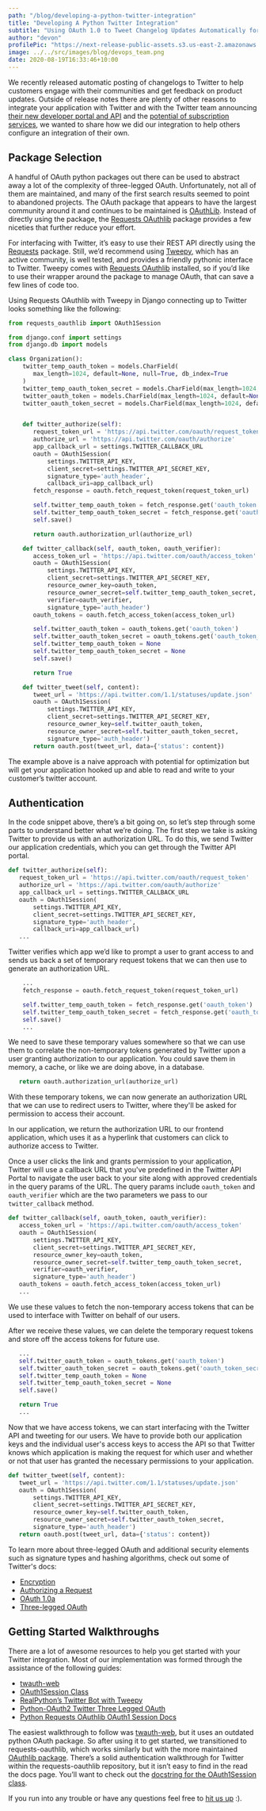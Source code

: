 ```yaml
---
path: "/blog/developing-a-python-twitter-integration"
title: "Developing A Python Twitter Integration"
subtitle: "Using OAuth 1.0 to Tweet Changelog Updates Automatically for Users"
author: "devon"
profilePic: "https://next-release-public-assets.s3.us-east-2.amazonaws.com/devon_profile_pic.png"
image: ../../src/images/blog/devops_team.png
date: 2020-08-19T16:33:46+10:00
---
```


We recently released automatic posting of changelogs to Twitter to help
customers engage with their communities and get feedback on product updates.
Outside of release notes there are plenty of other reasons to integrate your
application with Twitter and with the Twitter team announcing
[their new developer portal and API](https://blog.twitter.com/developer/en_us/topics/tools/2020/introducing_new_twitter_api.html)
and the [potential of subscription services](https://www.theverge.com/2020/7/8/21317266/twitter-subscription-platform-codename-gryphon-job-listing),
we wanted to share how we did our integration to help others
configure an integration of their own.

## Package Selection

A handful of OAuth python packages out there can be used to abstract away a lot of the complexity of three-legged OAuth. Unfortunately, not all of them are maintained, and many of the first search results seemed to point to abandoned projects. The OAuth package that appears to have the largest community around it and continues to be maintained is
[OAuthLib](https://github.com/oauthlib/oauthlib). Instead of directly using the package, the
[Requests OAuthlib](https://github.com/requests/requests-oauthlib)
package provides a few niceties that further reduce your effort.

For interfacing with Twitter, it’s easy to use their REST API directly using the
[Requests](https://requests.readthedocs.io/en/master/) package. Still, we’d recommend using
[Tweepy](https://github.com/tweepy/tweepy), which has an active community, is well tested, and provides a friendly
pythonic interface to Twitter. Tweepy comes with
[Requests OAuthlib](https://github.com/requests/requests-oauthlib) installed, so if you’d
like to use their wrapper around the package to manage OAuth, that can save a few lines of code too.

Using Requests OAuthlib with Tweepy in Django connecting up to Twitter looks something
like the following:

```python
from requests_oauthlib import OAuth1Session

from django.conf import settings
from django.db import models

class Organization():
    twitter_temp_oauth_token = models.CharField(
       max_length=1024, default=None, null=True, db_index=True
    )
    twitter_temp_oauth_token_secret = models.CharField(max_length=1024, default=None, null=True)
    twitter_oauth_token = models.CharField(max_length=1024, default=None, null=True)
    twitter_oauth_token_secret = models.CharField(max_length=1024, default=None, null=True)


    def twitter_authorize(self):
       request_token_url = 'https://api.twitter.com/oauth/request_token'
       authorize_url = 'https://api.twitter.com/oauth/authorize'
       app_callback_url = settings.TWITTER_CALLBACK_URL
       oauth = OAuth1Session(
           settings.TWITTER_API_KEY,
           client_secret=settings.TWITTER_API_SECRET_KEY,
           signature_type='auth_header',
           callback_uri=app_callback_url)
       fetch_response = oauth.fetch_request_token(request_token_url)

       self.twitter_temp_oauth_token = fetch_response.get('oauth_token')
       self.twitter_temp_oauth_token_secret = fetch_response.get('oauth_token_secret')
       self.save()

       return oauth.authorization_url(authorize_url)

    def twitter_callback(self, oauth_token, oauth_verifier):
       access_token_url = 'https://api.twitter.com/oauth/access_token'
       oauth = OAuth1Session(
           settings.TWITTER_API_KEY,
           client_secret=settings.TWITTER_API_SECRET_KEY,
           resource_owner_key=oauth_token,
           resource_owner_secret=self.twitter_temp_oauth_token_secret,
           verifier=oauth_verifier,
           signature_type='auth_header')
       oauth_tokens = oauth.fetch_access_token(access_token_url)

       self.twitter_oauth_token = oauth_tokens.get('oauth_token')
       self.twitter_oauth_token_secret = oauth_tokens.get('oauth_token_secret')
       self.twitter_temp_oauth_token = None
       self.twitter_temp_oauth_token_secret = None
       self.save()

       return True

    def twitter_tweet(self, content):
       tweet_url = 'https://api.twitter.com/1.1/statuses/update.json'
       oauth = OAuth1Session(
           settings.TWITTER_API_KEY,
           client_secret=settings.TWITTER_API_SECRET_KEY,
           resource_owner_key=self.twitter_oauth_token,
           resource_owner_secret=self.twitter_oauth_token_secret,
           signature_type='auth_header')
       return oauth.post(tweet_url, data={'status': content})
```

The example above is a naive approach with potential for optimization but will get your
application hooked up and able to read and write to your customer’s twitter
account.

## Authentication

In the code snippet above, there’s a bit going on, so let’s step through
some parts to understand better what we’re doing. The first step we take is asking
Twitter to provide us with an authorization URL. To do this, we send Twitter our
application credentials, which you can get through the Twitter API portal.

```python
def twitter_authorize(self):
   request_token_url = 'https://api.twitter.com/oauth/request_token'
   authorize_url = 'https://api.twitter.com/oauth/authorize'
   app_callback_url = settings.TWITTER_CALLBACK_URL
   oauth = OAuth1Session(
       settings.TWITTER_API_KEY,
       client_secret=settings.TWITTER_API_SECRET_KEY,
       signature_type='auth_header',
       callback_uri=app_callback_url)
   ...
```

Twitter verifies which app we’d like to prompt a user to grant access to
and sends us back a set of temporary request tokens that we can then use
to generate an authorization URL.

```python
    ...
    fetch_response = oauth.fetch_request_token(request_token_url)

    self.twitter_temp_oauth_token = fetch_response.get('oauth_token')
    self.twitter_temp_oauth_token_secret = fetch_response.get('oauth_token_secret')
    self.save()
    ...
```

We need to save these temporary values somewhere so that we can use them to correlate
the non-temporary tokens generated by Twitter upon a user granting authorization to
our application. You could save them in memory, a cache, or like we are doing above,
in a database.

```python
   return oauth.authorization_url(authorize_url)
```

With these temporary tokens, we can now generate an authorization URL that
we can use to redirect users to Twitter, where they'll be asked for permission
to access their account.

In our application, we return the authorization URL to our frontend application,
which uses it as a hyperlink that customers can click to authorize access to
Twitter.

Once a user clicks the link and grants permission to your application, Twitter
will use a callback URL that you've predefined in the Twitter API Portal to
navigate the user back to your site along with approved credentials in the query
params of the URL. The query params include `oauth_token` and `oauth_verifier`
which are the two parameters we pass to our `twitter_callback` method.

```python
def twitter_callback(self, oauth_token, oauth_verifier):
   access_token_url = 'https://api.twitter.com/oauth/access_token'
   oauth = OAuth1Session(
       settings.TWITTER_API_KEY,
       client_secret=settings.TWITTER_API_SECRET_KEY,
       resource_owner_key=oauth_token,
       resource_owner_secret=self.twitter_temp_oauth_token_secret,
       verifier=oauth_verifier,
       signature_type='auth_header')
   oauth_tokens = oauth.fetch_access_token(access_token_url)
   ...
```

We use these values to fetch the non-temporary access tokens that can
be used to interface with Twitter on behalf of our users.

After we receive these values, we can delete the temporary request tokens
and store off the access tokens for future use.

```python
   ...
   self.twitter_oauth_token = oauth_tokens.get('oauth_token')
   self.twitter_oauth_token_secret = oauth_tokens.get('oauth_token_secret')
   self.twitter_temp_oauth_token = None
   self.twitter_temp_oauth_token_secret = None
   self.save()

   return True
   ...
```

Now that we have access tokens, we can start interfacing with the Twitter
API and tweeting for our users. We have to provide both our application keys
and the individual user's access keys to access the API so that Twitter knows
which application is making the request for which user and whether or not that
user has granted the necessary permissions to your application.

```python
def twitter_tweet(self, content):
   tweet_url = 'https://api.twitter.com/1.1/statuses/update.json'
   oauth = OAuth1Session(
       settings.TWITTER_API_KEY,
       client_secret=settings.TWITTER_API_SECRET_KEY,
       resource_owner_key=self.twitter_oauth_token,
       resource_owner_secret=self.twitter_oauth_token_secret,
       signature_type='auth_header')
   return oauth.post(tweet_url, data={'status': content})
```

To learn more about three-legged OAuth and additional security elements such
as signature types and hashing algorithms, check out some of Twitter's docs:

-   [Encryption](https://developer.twitter.com/en/docs/authentication/oauth-1-0a/creating-a-signature)
-   [Authorizing a Request](https://developer.twitter.com/en/docs/authentication/oauth-1-0a/authorizing-a-request)
-   [OAuth 1.0a](https://developer.twitter.com/en/docs/authentication/oauth-1-0a)
-   [Three-legged OAuth](https://developer.twitter.com/en/docs/authentication/oauth-1-0a/obtaining-user-access-tokens)

## Getting Started Walkthroughs

There are a lot of awesome resources to help you get started with your Twitter integration.
Most of our implementation was formed through the assistance of the following guides:

-   [twauth-web](https://github.com/twitterdev/twauth-web/blob/master/twauth-web.py)
-   [OAuth1Session Class](https://github.com/requests/requests-oauthlib/blob/c80b2b6d9f518c3cbcc424237a6075de5dcdb2fe/requests_oauthlib/oauth1_session.py#L52-L104)
-   [RealPython’s Twitter Bot with Tweepy](https://realpython.com/twitter-bot-python-tweepy/)
-   [Python-OAuth2 Twitter Three Legged OAuth](https://github.com/joestump/python-oauth2/wiki/Twitter-Three-legged-OAuth)
-   [Python Requests OAuthlib OAuth1 Session Docs](https://github.com/requests/requests-oauthlib/blob/c80b2b6d9f518c3cbcc424237a6075de5dcdb2fe/requests_oauthlib/oauth1_session.py)

The easiest walkthrough to follow was
[twauth-web](https://github.com/twitterdev/twauth-web/blob/master/twauth-web.py),
but it uses an outdated python OAuth package. So after using it to get started,
we transitioned to requests-oauthlib, which works similarly but with the more maintained
[OAuthlib package](https://github.com/oauthlib/oauthlib).
There’s a solid authentication walkthrough for Twitter within the requests-oauthlib repository,
but it isn’t easy to find in the read the docs page. You’ll want to check out the [docstring
for the OAuth1Session class](https://github.com/requests/requests-oauthlib/blob/c80b2b6d9f518c3cbcc424237a6075de5dcdb2fe/requests_oauthlib/oauth1_session.py#L52-L104).

If you run into any trouble or have any questions feel free to
[hit us up](https://www.nextrelease.io/contact) :).
